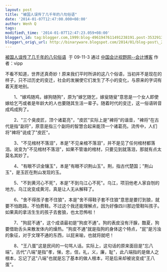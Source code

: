 ```yaml
--- 
layout: post 
title: "被国人误传了几千年的八句俗语" 
date: '2014-01-07T12:47:00.000+08:00' 
author: Wenh Q
tags:
modified\_time: '2014-01-07T12:47:23.059+08:00' 
blogger\_id: tag:blogger.com,1999:blog-4961947611491238191.post-3532913872418048543
blogger\_orig\_url: http://binaryware.blogspot.com/2014/01/blog-post\_2788.html
---
```

[被国人误传了几千年的八句俗语](http://vipp.blog.esnai.com/archives/2009/112439.html)  于
09-11-3 通过 [中国会计视野网--会计博客](http://blog.esnai.com/)
作者：vipp



不看不知道，世界还真奇妙！原来我们平时所讲的这八个俗语，当初并不是现在的样子，只不过历史的变迁，社会的发展使它们发生了不小的变化，与原来的字词有着天差地别。

　　1、"嫁鸡随鸡，嫁狗随狗"，原为"嫁乞随乞，嫁叟随叟"意思是一个女人即使嫁给乞丐或者是年龄大的人也要随其生活一辈子。随着时代的变迁，这一俗语转音成鸡成狗了。



　　2、"三个臭皮匠，顶个诸葛亮"，"皮匠"实际上是"裨将"的谐音，"裨将"在古代是指"副将"，原意是指三个副将的智慧合起来能顶一个诸葛亮。流传中，人们将"裨将"说成了"皮匠"。



　　3、"不见棺材不落泪"，本是"不见亲棺不落泪"，并不是见了任何棺材都落泪。讹变为"不见棺材不落泪"，如果不管谁的棺材，只要见到就落泪，那就有点太莫名其妙了。



　　4、"有眼不识金镶玉"，本是"有眼不识荆山玉"。荆，指古代楚国；"荆山玉"，是玉匠在荆山发现的玉。



　　5、"不到黄河心不死"，本是"不到乌江心不死"。乌江，项羽他老人家自刎的地方。乌江讹变成黄河，真是让人无从解释了。



　　6、"舍不得孩子套不住狼"，本是"舍不得鞋子套不住狼"意思是要打到狼，就要不怕跑路，不怕费鞋。不过这个我还能理解点，因为好像四川那边管鞋叫孩子。如果真的拿活生生的孩子去套狼，也太恐怖啦！



　　7、"狗屁不通"，这个成语最初是"狗皮不通"。狗的表皮没有汗腺，酷夏，狗要借助舌头来散发体内的燥热。"狗皮不通"就是指狗的身体这个特点，"屁"是污浊的象征，对于文理不通的东西，以屁来喻，也就将就吧！



　　8、"王八蛋"这是民间的一句骂人话。实际上，这句话的原来面目是"忘八端"。古代"八端"是指"孝，悌，忠，信，礼，义，廉，耻"，此八端指的是做人之根本，忘记了这"八端"也就是忘了基本的做人根本，可是后来却被讹变成"王八蛋"。
